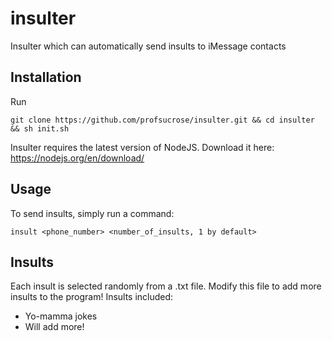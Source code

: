 # insulter
Insulter which can automatically send insults to iMessage contacts

## Installation
Run

```
git clone https://github.com/profsucrose/insulter.git && cd insulter && sh init.sh
```
Insulter requires the latest version of NodeJS. Download it here: https://nodejs.org/en/download/

## Usage
To send insults, simply run a command:

```
insult <phone_number> <number_of_insults, 1 by default>
```

## Insults
Each insult is selected randomly from a .txt file. Modify this file to add more insults to the program!
Insults included:
* Yo-mamma jokes
* Will add more!
